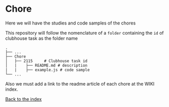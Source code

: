 # Chore

Here we will have the studies and code samples of the chores

This repository will follow the nomenclature of a `folder` containing the `id` of clubhouse task as the folder name

    .
    ├── ...
    ├── Chore
    │   ├── 2115     # Clubhouse task id
    │   |    ├── README.md # description
    |   |    ├── example.js # code sample
    └── ...

Also we must add a link to the readme article of each chore at the WIKI index.

[Back to the index](..)
